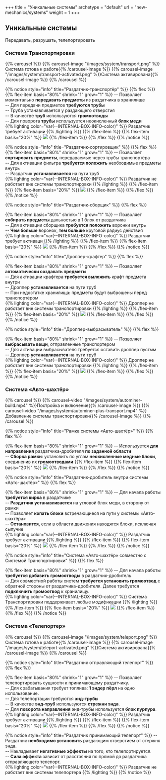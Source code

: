+++
title = "Уникальные системы"
archetype = "default"
url = "new-mechanics/systems"
weight = 1
+++

## Уникальные системы
<gray>Передавать, разрушать, телепортировать</gray>

### Система Транспортировки
{{% carousel %}}
{{% carousel-image "/images/system/transport.png" %}}Система готова к работе{{% /carousel-image %}} 
{{% carousel-image "/images/system/transport-activated.png" %}}Система активирована{{% /carousel-image %}} 
{{% /carousel %}}


{{% notice style="info" title="Раздатчик-транспортёр" %}}
{{% flex %}}
{{% flex-item basis="80%" shrink="1" grow="1" %}}
-- Позволяет моментально **передавать предметы** из раздатчика в хранилище\
-- Для передачи предметов **требуются трубы**\
-- Труба устанавливается у раздающего отверстия \
-- В качестве **труб** используются **громоотводы**\
-- Для поворота **трубы** используется неокисленный **блок меди** <br> {{% lighting color="var(--INTERNAL-BOX-INFO-color)" %}} <white><i class="fa-solid fa-circle-exclamation fa-xs"></i> Раздатчик требует активации</white> {{% /lighting %}}
{{% /flex-item %}}
{{% flex-item basis="20%" %}}
![](/images/system/dispenser-transporter.png)
{{% /flex-item %}}
{{% /flex %}}
{{% /notice %}}

{{% notice style="info" title="Раздатчик-сортировщик" %}}
{{% flex %}}
{{% flex-item basis="80%" shrink="1" grow="1" %}}
-- Позволяет **сортировать предметы**, передаваемые через трубы транспортёра\
-- Для активации фильтра **требуется положить** необходимые предметы внутрь\
-- Раздатчик **устанавливается** на пути труб <br> {{% lighting color="var(--INTERNAL-BOX-INFO-color)" %}} <white><i class="fa-solid fa-circle-exclamation fa-xs"></i> Раздатчик не работает вне системы транспортировки</white> {{% /lighting %}} 
{{% /flex-item %}}
{{% flex-item basis="20%" %}}
![](/images/system/dispenser-sorter.png) 
{{% /flex-item %}}
{{% /flex %}}
{{% /notice %}}

{{% notice style="info" title="Раздатчик-сборщик" %}}
{{% flex %}}

{{% flex-item basis="80%" shrink="1" grow="1" %}}
-- Позволяет **собирать предметы** дальностью в 1 блок от раздатчика\
-- Для активации сборщика **требуется положить** воронки внутрь\
-- **Чем больше** воронок, **тем больше** круговой радиус действия <br> {{% lighting color="var(--INTERNAL-BOX-INFO-color)" %}} <white><i class="fa-solid fa-circle-exclamation fa-xs"></i> Раздатчик требует активаци</white> {{% /lighting %}}
{{% /flex-item %}}
{{% flex-item basis="20%" %}}
![](/images/system/dispenser-collector.png) 
{{% /flex-item %}}
{{% /flex %}}
{{% /notice %}}

{{% notice style="info" title="Дроппер-крафтер" %}}
{{% flex %}}

{{% flex-item basis="80%" shrink="1" grow="1" %}}
-- Позволяет **автоматически создавать предметы**\
-- Для активации крафтера **требуется выложить** крафт предмета внутри\
-- Дроппер **устанавливается** на пути труб\
-- При недостатке хранилища: предметы будут выброшены перед транспортёром <br> {{% lighting color="var(--INTERNAL-BOX-INFO-color)" %}} <white><i class="fa-solid fa-circle-exclamation fa-xs"></i> Дроппер не работает вне системы транспортировки</white> {{% /lighting %}}
{{% /flex-item %}}
{{% flex-item basis="20%" %}}
![](/images/system/dropper-crafter.png)
{{% /flex-item %}}
{{% /flex %}}
{{% /notice %}}

{{% notice style="info" title="Дроппер-выбрасыватель" %}}
{{% flex %}}

{{% flex-item basis="80%" shrink="1" grow="1" %}}
-- Позволяет **выбрасывать вещи**, отправленные транспортером\
-- Для активации выбрасывателя требуется оставить дроппер пустым\
-- Дроппер **устанавливается** на пути труб <br> {{% lighting color="var(--INTERNAL-BOX-INFO-color)" %}} <white><i class="fa-solid fa-circle-exclamation fa-xs"></i> Дроппер не работает вне системы транспортировки</white> {{% /lighting %}}
{{% /flex-item %}}
{{% flex-item basis="20%" %}}
![](/images/system/dropper-dropper.png)
{{% /flex-item %}}
{{% /flex %}}
{{% /notice %}}

### Система «Авто-шахтёр»

{{% carousel %}}
{{% carousel-video "/images/system/autominer-build.mp4" %}}Постройка и включение{{% /carousel-image %}} 
{{% carousel-video "/images/system/autominer-plus-transport.mp4" %}}Добавление системы транспортировки{{% /carousel-image %}} 
{{% /carousel %}}

{{% notice style="info" title="Рамка системы «Авто-шахтёр»" %}}
{{% flex %}}

{{% flex-item basis="80%" shrink="1" grow="1" %}}
-- Используется **для направления** раздатчика-дробителя **по заданной области**\
-- **Сборка рамки**: установить по углам **неокисленные медные блоки**, соединенив их **громоотводами**
{{% /flex-item %}}
{{% flex-item basis="20%" %}}
![](/images/system/miner-frame.png)
{{% /flex-item %}}
{{% /flex %}}
{{% /notice %}}

{{% notice style="info" title="Раздатчик-дробитель внутри системы «Авто-шахтёр»" %}}
{{% flex %}}

{{% flex-item basis="80%" shrink="1" grow="1" %}}
-- Для начала работы **требуется кирка** в раздатчике\
-- **Раздатчик устанавливается** на угловой блок меди, в сторону от рамки\
-- Позволяет **копать блоки** встречающиеся на пути у системы «Авто-шахтёра»\
-- **Остановится**, если в области движения находятся блоки, исключая сыпучие <br> {{% lighting color="var(--INTERNAL-BOX-INFO-color)" %}} <white><i class="fa-solid fa-circle-exclamation fa-xs"></i> Раздатчик требует активации</white> {{% /lighting %}}
{{% /flex-item %}}
{{% flex-item basis="20%" %}}
![](/images/system/miner.png)
{{% /flex-item %}}
{{% /flex %}}
{{% /notice %}}

{{% notice style="info" title="Система «Авто-шахтёр» совместно с Системой Транспортировки" %}}
{{% flex %}}

{{% flex-item basis="80%" shrink="1" grow="1" %}}
-- Для начала работы **требуется добавить громоотводы** в раздатчик-дробитель\
-- Для совместной работы систем **требуется установить громоотвод** с обратной стороны от раздатчика-дробителя. Далее требуется **подключить громоотвод** к хранилищу. <br> {{% lighting color="var(--INTERNAL-BOX-INFO-color)" %}} <white><i class="fa-solid fa-circle-exclamation fa-xs"></i> Система Транспортировки поддерживает любые модификации</white> {{% /lighting %}}
{{% /flex-item %}}
{{% flex-item basis="20%" %}}
![](/images/system/miner-plus-transport.png)
{{% /flex-item %}}
{{% /flex %}}
{{% /notice %}}

### Система «Телепортер»

{{% carousel %}}
{{% carousel-image "/images/system/teleport.png" %}}Система готова к работе{{% /carousel-image %}} 
{{% carousel-image "/images/system/teleport-activated.png" %}}Система активирована{{% /carousel-image %}} 
{{% /carousel %}}

{{% notice style="info" title="Раздатчик отправляющий телепорт" %}}
{{% flex %}}

{{% flex-item basis="80%" shrink="1" grow="1" %}}
-- Позволяет телепортировать сущности к принимающему раздатчику.\
-- Для срабатывания требует топлива: **1 эндер пёрл** на одно использование.\
-- Для телепортации требуются **энд-трубы**\
-- В качестве **энд-труб** используются **стрежни энда**.\
-- Для **поворота направления** энд-трубы используется **блок пурпура**. <br> {{% lighting color="var(--INTERNAL-BOX-INFO-color)" %}} <white><i class="fa-solid fa-circle-exclamation fa-xs"></i> Раздатчик требует активации</white> {{% /lighting %}}
{{% /flex-item %}}
{{% flex-item basis="20%" %}}
![](/images/system/dispenser-teleporter.png)
{{% /flex-item %}}
{{% /flex %}}
{{% /notice %}}

{{% notice style="info" title="Раздатчик принимающий телепорт" %}}
-- Раздатчик **необходимо установить** раздающим отверстием от стержня энда.\
-- Накладывает **негативные эффекты** на того, кто телепортируется.\
-- **Сила эффекта** зависит от расстояния по прямой до раздатчика отправляющего телепорт. <br> {{% lighting color="var(--INTERNAL-BOX-INFO-color)" %}} <white><i class="fa-solid fa-circle-exclamation fa-xs"></i> Раздатчик не работает вне системы телепортера</white> {{% /lighting %}}
{{% /notice %}}